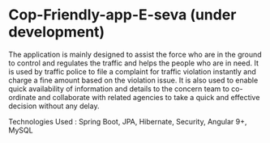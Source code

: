 # Cop-Friendly-app-E-seva (under development)

The application is mainly designed to assist the force who are in the ground to control and regulates the traffic and 
helps the people who are in need. It is used by traffic police to file a complaint for traffic violation instantly and 
charge a fine amount based on the violation issue. It is also used to enable quick availability of information and 
details to the concern team to co-ordinate and collaborate with related agencies to take a quick and effective decision 
without any delay.

Technologies Used : Spring Boot, JPA, Hibernate, Security, Angular 9+, MySQL
